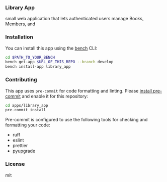 ### Library App

small web application that lets authenticated users manage Books, Members, and

### Installation

You can install this app using the [bench](https://github.com/frappe/bench) CLI:

```bash
cd $PATH_TO_YOUR_BENCH
bench get-app $URL_OF_THIS_REPO --branch develop
bench install-app library_app
```

### Contributing

This app uses `pre-commit` for code formatting and linting. Please [install pre-commit](https://pre-commit.com/#installation) and enable it for this repository:

```bash
cd apps/library_app
pre-commit install
```

Pre-commit is configured to use the following tools for checking and formatting your code:

- ruff
- eslint
- prettier
- pyupgrade

### License

mit

